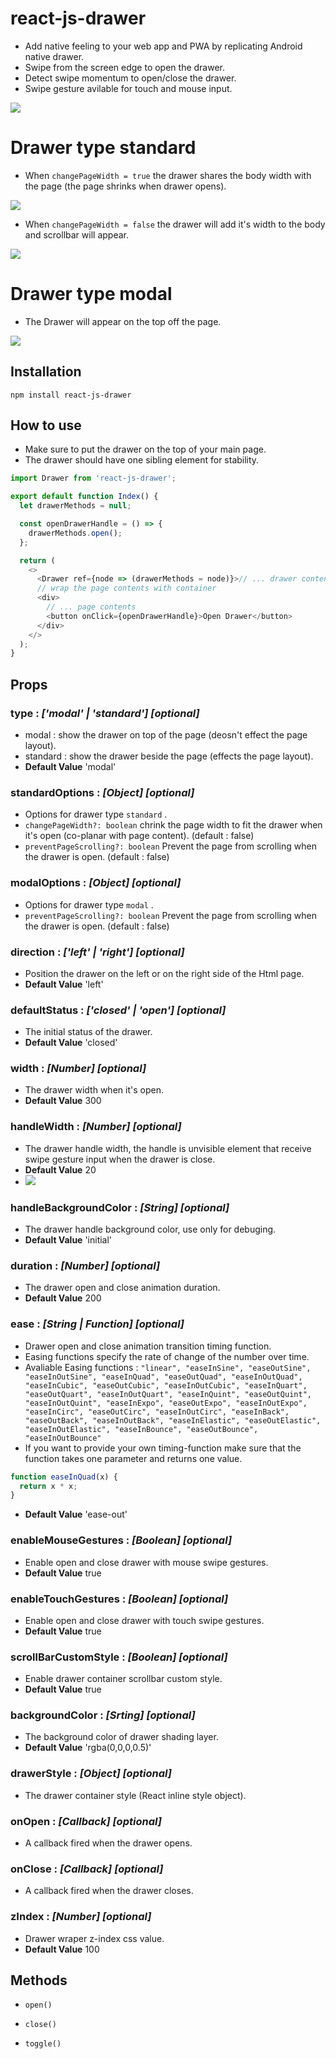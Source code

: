 # react-js-drawer

- Add native feeling to your web app and PWA by replicating Android native drawer.
- Swipe from the screen edge to open the drawer.
- Detect swipe momentum to open/close the drawer.
- Swipe gesture avilable for touch and mouse input.

![](https://github.com/alabsi91/React-js-Drawer/blob/readme/UniConverter_20211001151937.gif?raw=true)

# Drawer type standard

- When `changePageWidth = true` the drawer shares the body width with the page (the page shrinks when drawer opens).

![](https://github.com/alabsi91/react-js-drawer/blob/readme/drawertypestandardwidthenabled.png)

- When `changePageWidth = false` the drawer will add it's width to the body and scrollbar will appear.

![](https://github.com/alabsi91/react-js-drawer/blob/readme/drawertypestandardwidthdisabled.png)

# Drawer type modal

- The Drawer will appear on the top off the page.

![](https://github.com/alabsi91/react-js-drawer/blob/readme/drawermodal.png)

## Installation

`npm install react-js-drawer`

## How to use

- Make sure to put the drawer on the top of your main page.
- The drawer should have one sibling element for stability.

```javascript
import Drawer from 'react-js-drawer';

export default function Index() {
  let drawerMethods = null;

  const openDrawerHandle = () => {
    drawerMethods.open();
  };

  return (
    <>
      <Drawer ref={node => (drawerMethods = node)}>// ... drawer content</Drawer>
      // wrap the page contents with container
      <div>
        // ... page contents
        <button onClick={openDrawerHandle}>Open Drawer</button>
      </div>
    </>
  );
}
```

## Props

### type : _['modal' | 'standard'] [optional]_

- modal : show the drawer on top of the page (deosn't effect the page layout).
- standard : show the drawer beside the page (effects the page layout).
- **Default Value** 'modal'

### standardOptions : _[Object] [optional]_

- Options for drawer type `standard` .
- `changePageWidth?: boolean` chrink the page width to fit the drawer when it's open (co-planar with page content). (default :
  false)
- `preventPageScrolling?: boolean` Prevent the page from scrolling when the drawer is open. (default : false)

### modalOptions : _[Object] [optional]_

- Options for drawer type `modal` .
- `preventPageScrolling?: boolean` Prevent the page from scrolling when the drawer is open. (default : false)

### direction : _['left' | 'right'] [optional]_

- Position the drawer on the left or on the right side of the Html page.
- **Default Value** 'left'

### defaultStatus : _['closed' | 'open'] [optional]_

- The initial status of the drawer.
- **Default Value** 'closed'

### width : _[Number] [optional]_

- The drawer width when it's open.
- **Default Value** 300

### handleWidth : _[Number] [optional]_

- The drawer handle width, the handle is unvisible element that receive swipe gesture input when the drawer is close.
- **Default Value** 20
- ![](https://github.com/alabsi91/react-js-drawer/blob/readme/drawerclosed.png)

### handleBackgroundColor : _[String] [optional]_

- The drawer handle background color, use only for debuging.
- **Default Value** 'initial'

### duration : _[Number] [optional]_

- The drawer open and close animation duration.
- **Default Value** 200

### ease : _[String | Function] [optional]_

- Drawer open and close animation transition timing function.
- Easing functions specify the rate of change of the number over time.
- Avaliable Easing functions :
  `"linear", "easeInSine", "easeOutSine", "easeInOutSine", "easeInQuad", "easeOutQuad", "easeInOutQuad", "easeInCubic", "easeOutCubic", "easeInOutCubic", "easeInQuart", "easeOutQuart", "easeInOutQuart", "easeInQuint", "easeOutQuint", "easeInOutQuint", "easeInExpo", "easeOutExpo", "easeInOutExpo", "easeInCirc", "easeOutCirc", "easeInOutCirc", "easeInBack", "easeOutBack", "easeInOutBack", "easeInElastic", "easeOutElastic", "easeInOutElastic", "easeInBounce", "easeOutBounce", "easeInOutBounce"`
- If you want to provide your own timing-function make sure that the function takes one parameter and returns one value.

```javascript
function easeInQuad(x) {
  return x * x;
}
```

- **Default Value** 'ease-out'

### enableMouseGestures : _[Boolean] [optional]_

- Enable open and close drawer with mouse swipe gestures.
- **Default Value** true

### enableTouchGestures : _[Boolean] [optional]_

- Enable open and close drawer with touch swipe gestures.
- **Default Value** true

### scrollBarCustomStyle : _[Boolean] [optional]_

- Enable drawer container scrollbar custom style.
- **Default Value** true

### backgroundColor : _[Srting] [optional]_

- The background color of drawer shading layer.
- **Default Value** 'rgba(0,0,0,0.5)'

### drawerStyle : _[Object] [optional]_

- The drawer container style (React inline style object).

### onOpen : _[Callback] [optional]_

- A callback fired when the drawer opens.

### onClose : _[Callback] [optional]_

- A callback fired when the drawer closes.
### zIndex : _[Number] [optional]_

- Drawer wraper z-index css value.
- **Default Value** 100
## Methods

- `open()`

- `close()`

- `toggle()`

#

